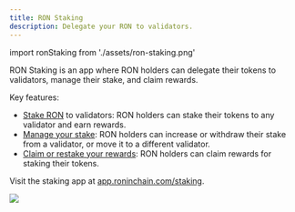 ```yaml
---
title: RON Staking
description: Delegate your RON to validators.
---
```


import ronStaking from './assets/ron-staking.png'

RON Staking is an app where RON holders can delegate their tokens to validators, manage their stake, and claim rewards.

Key features:

* [Stake RON](./../delegators/onboarding/become-delegator.mdx) to validators: RON holders can stake their tokens to any validator and earn rewards.
* [Manage your stake](./../delegators/manage/manage-stake.mdx): RON holders can increase or withdraw their stake from a validator, or move it to a different validator.
* [Claim or restake your rewards](./../delegators/manage/claim-rewards.mdx): RON holders can claim rewards for staking their tokens.

Visit the staking app at [app.roninchain.com/staking](https://app.roninchain.com/staking).

<img src={ronStaking} width={1200} />
